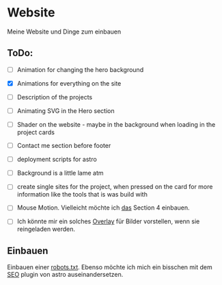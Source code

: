 # Website

Meine Website und Dinge zum einbauen

## ToDo:
- [ ] Animation for changing the hero background
- [x] Animations for everything on the site
- [ ] Description of the projects

- [ ] Animating SVG in the Hero section
- [ ] Shader on the website - maybe in the background when loading in the project cards

- [ ] Contact me section before footer

- [ ] deployment scripts for astro
- [ ] Background is a little lame atm
- [ ] create single sites for the project, when pressed on the card for more information like the tools that is was build with

- [ ] Mouse Motion. Vielleicht möchte ich [das](https://blog.hubspot.com/website/animated-cursor) Section 4 einbauen.
- [ ] Ich könnte mir ein solches [Overlay](https://codepen.io/sukratti-jain/pen/wLOqdO/) für Bilder vorstellen, wenn sie reingeladen werden.

## Einbauen
Einbauen einer [robots.txt](https://github.com/alextim/astro-lib/tree/main/packages/astro-robots-txt#readme). Ebenso möchte ich mich ein bisschen mit dem [SEO](https://github.com/jonasmerlin/astro-seo#readme) plugin von astro auseinandersetzen.
